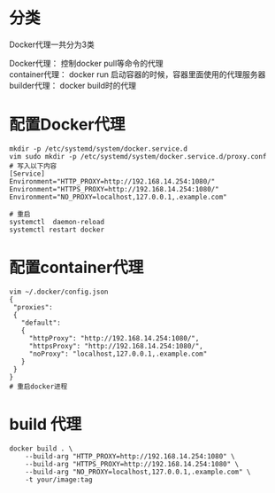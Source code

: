 # 分类  

Docker代理一共分为3类

Docker代理： 控制docker pull等命令的代理  
container代理： docker run 启动容器的时候，容器里面使用的代理服务器  
builder代理： docker build时的代理  



# 配置Docker代理

```
mkdir -p /etc/systemd/system/docker.service.d
vim sudo mkdir -p /etc/systemd/system/docker.service.d/proxy.conf
# 写入以下内容
[Service]
Environment="HTTP_PROXY=http://192.168.14.254:1080/"
Environment="HTTPS_PROXY=http://192.168.14.254:1080/"
Environment="NO_PROXY=localhost,127.0.0.1,.example.com"

# 重启
systemctl  daemon-reload
systemctl restart docker 
```


# 配置container代理

```
vim ~/.docker/config.json
{
 "proxies":
 {
   "default":
   {
     "httpProxy": "http://192.168.14.254:1080/",
     "httpsProxy": "http://192.168.14.254:1080/",
     "noProxy": "localhost,127.0.0.1,.example.com"
   }
 }
}
# 重启docker进程
```


# build 代理

```
docker build . \
    --build-arg "HTTP_PROXY=http://192.168.14.254:1080" \
    --build-arg "HTTPS_PROXY=http://192.168.14.254:1080" \
    --build-arg "NO_PROXY=localhost,127.0.0.1,.example.com" \
    -t your/image:tag
```
